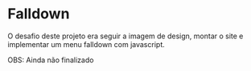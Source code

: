 # Falldown

O desafio deste projeto era seguir a imagem de design, montar o site e implementar um menu falldown com javascript.

OBS: Ainda não finalizado
